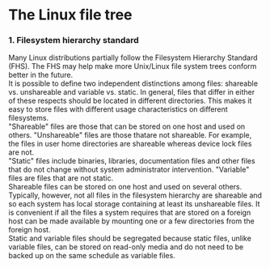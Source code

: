 The Linux file tree
======================

### 1. **Filesystem hierarchy standard**

Many Linux distributions partially follow the Filesystem Hierarchy Standard (FHS). The FHS may help make more Unix/Linux file system trees conform better in the future.     
It is possible to define two independent distinctions among files: shareable vs. unshareable and variable vs. static. In general, files that differ in either of these respects should be located in different directories. This makes it easy to store files with different usage characteristics on different filesystems.  
"Shareable" files are those that can be stored on one host and used on others. "Unshareable" files are those thatare not shareable. For example, the files in user home directories are shareable whereas device lock files are not.  
"Static" files include binaries, libraries, documentation files and other files that do not change without system administrator intervention. "Variable" files are files that are not static.  
Shareable files can be stored on one host and used on several others. Typically, however, not all files in the filesystem hierarchy are shareable and so each system has local storage containing at least its unshareable files. It is convenient if all the files a system requires that are stored on a foreign host can be made available by mounting one or a few directories from the foreign host.  
Static and variable files should be segregated because static files, unlike variable files, can be stored on read-only media and do not need to be backed up on the same schedule as variable files.
